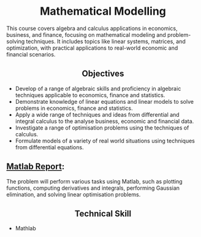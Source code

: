 # __<center>Mathematical Modelling</center>__
This course covers algebra and calculus applications in economics, business, and finance, focusing on mathematical modeling and problem-solving techniques. It includes topics like linear systems, matrices, and optimization, with practical applications to real-world economic and financial scenarios.
## __<center>Objectives</center>__
- Develop of a range of algebraic skills and proficiency in algebraic techniques applicable to economics, finance and statistics.
- Demonstrate knowledge of linear equations and linear models to solve problems in economics, finance and statistics.
- Apply a wide range of techniques and ideas from differential and integral calculus to the analyse business, economic and financial data.
- Investigate a range of optimisation problems using the techniques of calculus.
- Formulate models of a variety of real world situations using techniques from differential equations.
## [Matlab Report](https://github.com/VivianNg9/Master-of-Business-Analytics_Portfolio-/blob/main/MATH6904_Mathematical%20Modelling/Matlab%20report.pdf):
The problem will perform various tasks using Matlab, such as plotting functions, computing derivatives and integrals, performing Gaussian elimination, and solving linear optimisation problems.
## __<center>Technical Skill</center>__
- Mathlab
  


